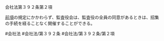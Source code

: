 会社法第３９２条第２項

[前項](会社法＿＿＿＿第３９２条第１項)の規定にかかわらず、監査役会は、監査役の全員の同意があるときは、招集の手続を経ることなく開催することができる。

#会社法
#会社法/第３９２条
#会社法/第３９２条/第２項
